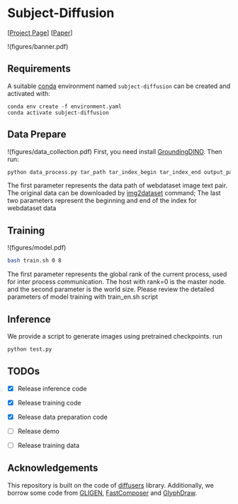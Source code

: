 # Subject-Diffusion


[[Project Page](https://oppo-mente-lab.github.io/subject_diffusion/)] [[Paper](https://arxiv.org/abs/2307.11410)]

!(figures/banner.pdf)

## Requirements
A suitable [conda](https://conda.io/) environment named `subject-diffusion` can be created
and activated with:

```
conda env create -f environment.yaml
conda activate subject-diffusion
```

## Data Prepare 
!(figures/data_collection.pdf)
First, you need install [GroundingDINO](https://github.com/IDEA-Research/GroundingDINO/). Then run:
```bash
python data_process.py tar_path tar_index_begin tar_index_end output_path
```
The first parameter represents the data path of webdataset image text pair. The original data can be downloaded by [img2dataset](https://github.com/rom1504/img2dataset) command; The last two parameters represent the beginning and end of the index for webdataset data


## Training 
!(figures/model.pdf)

```bash
bash train.sh 0 8
```
The first parameter represents the global rank of the current process, used for inter process communication. The host with rank=0 is the master node.
and the second parameter is the world size. Please review the detailed parameters of model training
with train_en.sh script

## Inference

We provide a script to generate images using pretrained checkpoints. run
```bash
python test.py
```


## TODOs

- [x] Release inference code
- [x] Release training code
- [x] Release data preparation code
- [ ] Release demo
- [ ] Release training data


## Acknowledgements
This repository is built on the code of [diffusers](https://github.com/huggingface/diffusers) library.
Additionally, we borrow some code from [GLIGEN](https://github.com/gligen/GLIGEN), [FastComposer](https://github.com/mit-han-lab/fastcomposer) and [GlyphDraw](https://github.com/OPPO-Mente-Lab/GlyphDraw).
